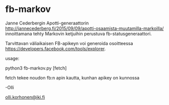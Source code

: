 # fb-markov

Janne Cederbergin Apotti-generaattorin http://jannecederberg.fi/2015/09/09/apotti-osaamista-muutamilla-markoilla/ innoittamana tehty Markovin ketjuihin perustuva fb-statusgeneraattori.

Tarvittavan väliaikaisen FB-apikeyn voi generoida osoitteessa https://developers.facebook.com/tools/explorer.

usage:

python3 fb-markov.py [fetch]

fetch tekee noudon fb:n apin kautta, kunhan apikey on kunnossa

-Olli

olli.korhonen@iki.fi

